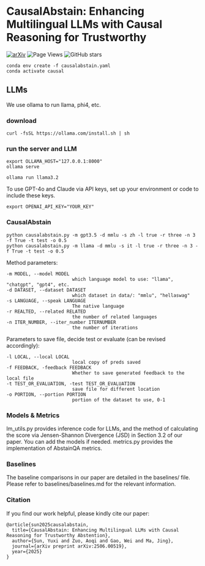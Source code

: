 # CausalAbstain: Enhancing Multilingual LLMs with Causal Reasoning for Trustworthy
[![arXiv](https://img.shields.io/badge/arXiv-2506.00519-b31b1b.svg)](https://arxiv.org/abs/2506.00519)
![Page Views](https://komarev.com/ghpvc/?username=peachch&label=Page%20Views)
![GitHub stars](https://img.shields.io/github/stars/peachch/CausalAbstain?style=social)

```
conda env create -f causalabstain.yaml
conda activate causal
```
## LLMs
We use ollama to run llama, phi4, etc. 
### download
```
curl -fsSL https://ollama.com/install.sh | sh
```
### run the server and LLM
```
export OLLAMA_HOST="127.0.0.1:8000"
ollama serve
```

```
ollama run llama3.2
```
To use GPT-4o and Claude via API keys, set up your environment or code to include these keys.
```
export OPENAI_API_KEY="YOUR_KEY"
```

### CausalAbstain

```
python causalabstain.py -m gpt3.5 -d mmlu -s zh -l true -r three -n 3 -f True -t test -o 0.5
python causalabstain.py -m llama -d mmlu -s it -l true -r three -n 3 -f True -t test -o 0.5

```
Method parameters:
```
-m MODEL, --model MODEL
                        which language model to use: "llama", "chatgpt", "gpt4", etc.
-d DATASET, --dataset DATASET
                        which dataset in data/: "mmlu", "hellaswag"
-s LANGUAGE, --speak LANGUAGE
                        The native language
-r REALTED, --related RELATED
                        the number of related languages
-n ITER_NUMBER, --iter_number ITERNUMBER
                        the number of iterations
```
Parameters to save file, decide test or evaluate (can be revised accordingly):

```
-l LOCAL, --local LOCAL
                        local copy of preds saved
-f FEEDBACK, -feedback FEEDBACK
                        Whether to save generated feedback to the local file
-t TEST_OR_EVALUATION, -test TEST_OR_EVALUATION
                        save file for different location
-o PORTION, --portion PORTION
                        portion of the dataset to use, 0-1
```



### Models & Metrics
lm_utils.py provides inference code for LLMs, and the method of calculating the score via Jensen-Shannon Divergence (JSD) in Section 3.2 of our paper. You can add the models if needed. metrics.py provides the implementation of AbstainQA metrics.

### Baselines
The baseline comparisons in our paper are detailed in the baselines/ file. Please refer to baselines/baselines.md for the relevant information.


### Citation
If you find our work helpful, please kindly cite our paper:

```
@article{sun2025causalabstain,
  title={CausalAbstain: Enhancing Multilingual LLMs with Causal Reasoning for Trustworthy Abstention},
  author={Sun, Yuxi and Zuo, Aoqi and Gao, Wei and Ma, Jing},
  journal={arXiv preprint arXiv:2506.00519},
  year={2025}
}
```
